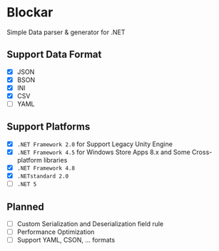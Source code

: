 Blockar
=======

Simple Data parser &amp; generator for .NET

## Support Data Format
* [x] JSON
* [x] BSON
* [x] INI
* [x] CSV
* [ ] YAML

## Support Platforms
* [x] ```.NET Framework 2.0``` for Support Legacy Unity Engine
* [x] ```.NET Framework 4.5``` for Windows Store Apps 8.x and Some Cross-platform libraries
* [x] ```.NET Framework 4.8```
* [x] ```.NETstandard 2.0```
* [ ] ```.NET 5```

## Planned
* [ ] Custom Serialization and Deserialization field rule
* [ ] Performance Optimization
* [ ] Support YAML, CSON, ... formats
